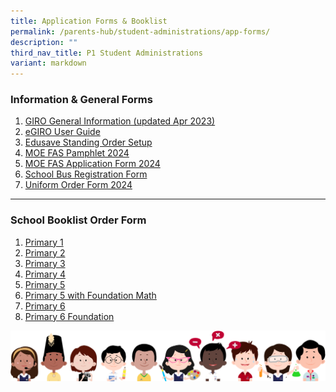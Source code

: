 ```yaml
---
title: Application Forms & Booklist
permalink: /parents-hub/student-administrations/app-forms/
description: ""
third_nav_title: P1 Student Administrations
variant: markdown
---
```

### Information &amp; General Forms

1. [GIRO General Information (updated Apr 2023)](/files/Student%20Administrations/1_giro_general_information_apr2023.pdf)
2. [eGIRO User Guide](/files/Student%20Administrations/1a_egiro%20user%20guide%20sep23.pdf)
3. [Edusave Standing Order Setup](/files/Student%20Administrations/1b_edusave%20standing%20order%20setup.pdf)
4. [MOE FAS Pamphlet 2024](/files/Student%20Administrations/2_moe%20fas%20pamphet%202024%20el.pdf)
5. [MOE FAS Application Form 2024](/files/Student%20Administrations/3_moe%20fas%20application%20form_2024.pdf)
6. [School Bus Registration Form](/files/Student%20Administrations/4_schbus_reg_form_feida.pdf)
7. [Uniform Order Form 2024](/files/Student%20Administrations/5_uniform%20order%20form%202024.pdf)


<hr>

### School Booklist Order Form

1. [Primary 1](/files/Student%20Administrations/Booklist/P1.pdf)
2. [Primary 2](/files/Student%20Administrations/Booklist/P2.pdf)
3. [Primary 3](/files/Student%20Administrations/Booklist/P3.pdf)
4. [Primary 4](/files/Student%20Administrations/Booklist/P4.pdf)
5. [Primary 5](/files/Student%20Administrations/Booklist/P5.pdf)
6. [Primary 5 with Foundation Math](/files/Student%20Administrations/Booklist/P5_3S1FMA.pdf)
7. [Primary 6](/files/Student%20Administrations/Booklist/P6.pdf)
8. [Primary 6 Foundation](/files/Student%20Administrations/Booklist/P6_FDN.pdf)

![](/images/kids.png)